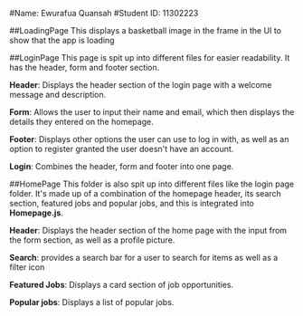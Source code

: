 #Name: Ewurafua Quansah
#Student ID: 11302223

##LoadingPage
This displays a basketball image in the frame in the UI to show that the app is loading

##LoginPage
This page is spit up into different files for easier readability. It has the header, form and footer section.

**Header**: Displays the header section of the login page with a welcome message and description.

**Form**: Allows the user to input their name and email, which then displays the details they entered on the homepage.

**Footer**: Displays other options the user can use to log in with, as well as an option to register granted the user doesn't have an account.

**Login**: Combines the header, form and footer into one page.

##HomePage
This folder is also spit up into different files like the login page folder. It's made up of a combination of the homepage header, its search section, featured jobs and popular jobs, and this is integrated into **Homepage.js**.

**Header**: Displays the header section of the home page with the input from the form section, as well as a profile picture.

**Search**: provides a search bar for a user to search for items as well as a filter icon

**Featured Jobs**: Displays a card section of job opportunities.

**Popular jobs**: Displays a list of popular jobs.

